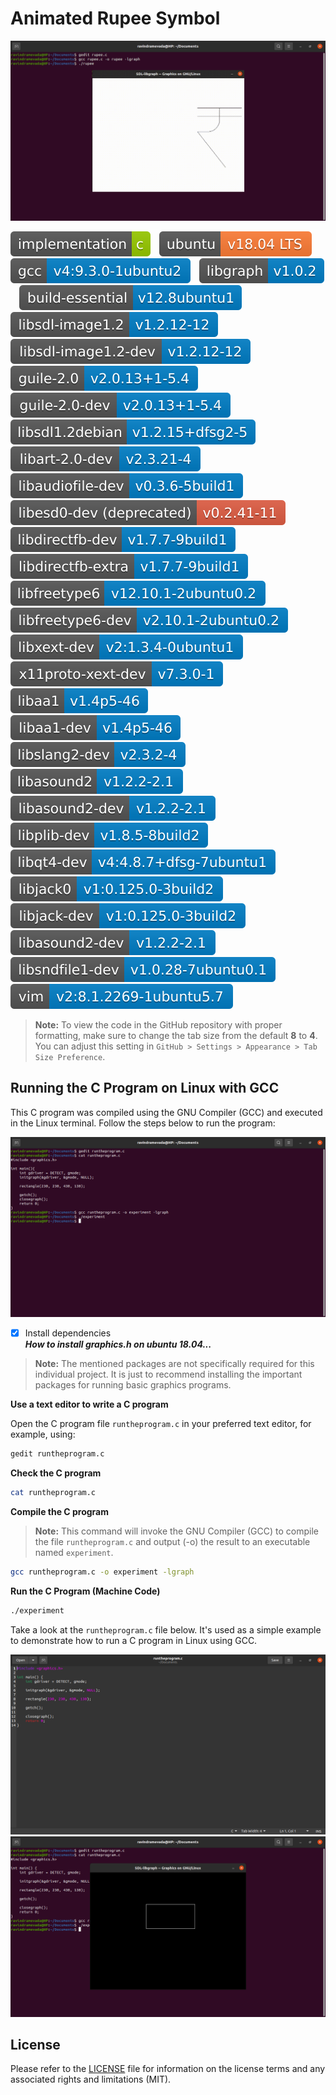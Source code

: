 # Animated Rupee Symbol

![Screenshot](rupee.gif?raw=true)

![Badge](badges/badge-01.svg?raw=true&sanitize=true)&emsp;![Badge](badges/badge-02.svg?raw=true&sanitize=true)&emsp;![Badge](badges/badge-03.svg?raw=true&sanitize=true)&emsp;![Badge](badges/badge-04.svg?raw=true&sanitize=true)&emsp;![Badge](badges/badge-05.svg?raw=true&sanitize=true)&emsp;![Badge](badges/badge-06.svg?raw=true&sanitize=true)&emsp;![Badge](badges/badge-07.svg?raw=true&sanitize=true)&emsp;![Badge](badges/badge-08.svg?raw=true&sanitize=true)&emsp;![Badge](badges/badge-09.svg?raw=true&sanitize=true)&emsp;![Badge](badges/badge-10.svg?raw=true&sanitize=true)&emsp;![Badge](badges/badge-11.svg?raw=true&sanitize=true)&emsp;![Badge](badges/badge-12.svg?raw=true&sanitize=true)&emsp;![Badge](badges/badge-13.svg?raw=true&sanitize=true)&emsp;![Badge](badges/badge-14.svg?raw=true&sanitize=true)&emsp;![Badge](badges/badge-15.svg?raw=true&sanitize=true)&emsp;![Badge](badges/badge-16.svg?raw=true&sanitize=true)&emsp;![Badge](badges/badge-17.svg?raw=true&sanitize=true)&emsp;![Badge](badges/badge-18.svg?raw=true&sanitize=true)&emsp;![Badge](badges/badge-19.svg?raw=true&sanitize=true)&emsp;![Badge](badges/badge-20.svg?raw=true&sanitize=true)&emsp;![Badge](badges/badge-21.svg?raw=true&sanitize=true)&emsp;![Badge](badges/badge-22.svg?raw=true&sanitize=true)&emsp;![Badge](badges/badge-23.svg?raw=true&sanitize=true)&emsp;![Badge](badges/badge-24.svg?raw=true&sanitize=true)&emsp;![Badge](badges/badge-25.svg?raw=true&sanitize=true)&emsp;![Badge](badges/badge-26.svg?raw=true&sanitize=true)&emsp;![Badge](badges/badge-27.svg?raw=true&sanitize=true)&emsp;![Badge](badges/badge-28.svg?raw=true&sanitize=true)&emsp;![Badge](badges/badge-29.svg?raw=true&sanitize=true)&emsp;![Badge](badges/badge-30.svg?raw=true&sanitize=true)&emsp;![Badge](badges/badge-31.svg?raw=true&sanitize=true&sanitize=true)

> **Note:** To view the code in the GitHub repository with proper formatting, make sure to change the tab size from the default **8** to **4**. You can adjust this setting in `GitHub > Settings > Appearance > Tab Size Preference`.

## Running the C Program on Linux with GCC
This C program was compiled using the GNU Compiler (GCC) and executed in the Linux terminal. Follow the steps below to run the program:

![Screenshot](run-the-program-1.png?raw=true)

- [x] Install dependencies \
***How to install graphics.h on ubuntu 18.04...***

> **Note:** The mentioned packages are not specifically required for this individual project. It is just to recommend installing the important packages for running basic graphics programs.

**Use a text editor to write a C program** 

Open the C program file `runtheprogram.c` in your preferred text editor, for example, using:
```bash
gedit runtheprogram.c
```
**Check the C program**
```bash
cat runtheprogram.c
```
**Compile the C program**
> **Note:** This command will invoke the GNU Compiler (GCC) to compile the file `runtheprogram.c` and output (-o) the result to an executable named `experiment`.

```bash
gcc runtheprogram.c -o experiment -lgraph
```
**Run the C Program (Machine Code)**
```bash
./experiment
```
Take a look at the `runtheprogram.c` file below. It's used as a simple example to demonstrate how to run a C program in Linux using GCC.

![Screenshot](run-the-program-2.png?raw=true)
![Screenshot](run-the-program-3.png?raw=true)

## License
Please refer to the [LICENSE](LICENSE) file for information on the license terms and any associated rights and limitations (MIT).
